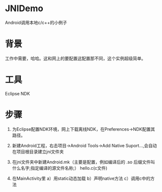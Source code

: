 # JNIDemo
Android调用本地c/c++的小例子

# 背景

工作中需要，哈哈。这和网上的要配置这配置那不同，这个实例超级简单。

# 工具

Eclipse NDK

# 步骤

1. 为Eclipse配置NDK环境，网上下载离线NDK，在Preferences->NDK配置其路径。

2. 新建Android工程，右击项目->Android Tools->Add Native Suport...,会自动在项目根目录建立jni文件夹

3. 在jni文件夹中新建Android.mk（主要是配置，例如编译后的 .so 后缀文件叫什么名字;指定编译的源文件名称;） hello.c(c文件)

4. 在MainActivity里 a）用static动态加载 b）声明native方法 c）调用c中的方法

